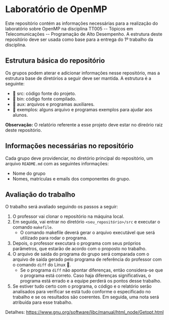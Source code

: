 # Laboratório de OpenMP
Este repositório contém as informações  necessárias para a realização do laboratório sobre OpenMP na disciplina TT005 -- Tópicos em Telecomunicações -- Programação de Alto Desempenho. A estrutura deste repositório deve ser usada como base para a entrega do 1º trabalho da disciplina.

## Estrutura básica do repositório
Os grupos podem aterar e adicionar informações nesse repositório, mas a estrutura base de diretórios a seguir deve ser mantida. A estrutura é a seguinte:
- :file_folder: src: código fonte do projeto.
- :file_folder: bin: código fonte compilado.
- :file_folder: aux: arquivos e programas auxiliares.
- :file_folder: exemplos: alguns arquivo e programas exemplos para ajudar aos alunos.

**Observação:** O relatório referente a esse projeto deve estar no direório raiz deste repositório.

## Informações necessárias no repositório
Cada grupo deve providenciar, no diretório principal do repositório, um arquivo ``README.md`` com as seguintes informações:

- Nome do grupo
- Nomes, matrículas e emails dos componentes do grupo.

## Avaliação do trabalho
O trabalho será avaliado seguindo os passos a seguir:
1. O professor vai clonar o repositório na máquina local.
2. Em seguida, vai entrar no diretório ``<seu_repositório>/src`` e executar o comando ``makefile``.
	- O comando makefile deverá gerar o arquivo executável que será utilizado para rodar o programa.
3. Depois, o professor executará o programa com seus próprios parâmetros, que estarão de acordo com o proposto no trabalho.
4. O arquivo de saída do programa do grupo será comparada com o arquivo de saída gerado pelo  programa de referência do professor com o comando ``diff`` do Linux :penguin:.
	- Se o programa ``diff`` não apontar diferenças, então considera-se que o programa está correto. Caso haja diferenças significativas, o programa está errado e a equipe perderá os pontos desse trabalho.
5. Se estiver tudo certo com o programa, o código e o relatório serão analisados para verificar se está tudo conforme o especificado no trabalho e se os resultados são coerentes. Em seguida, uma nota será atribuída para esse trabalho.

Detalhes: https://www.gnu.org/software/libc/manual/html_node/Getopt.html
